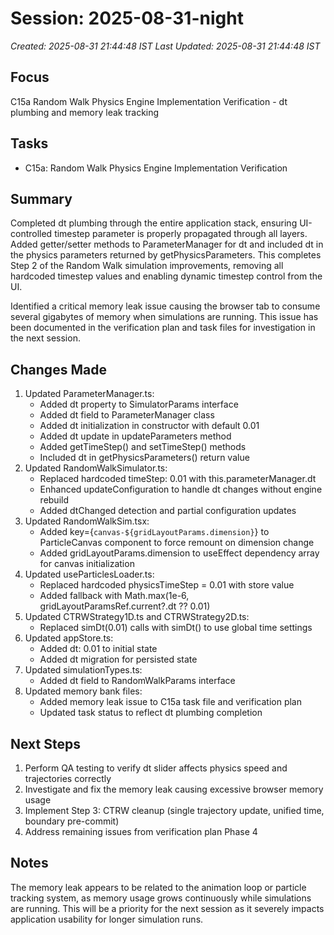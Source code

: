 # Session: 2025-08-31-night

*Created: 2025-08-31 21:44:48 IST*
*Last Updated: 2025-08-31 21:44:48 IST*

## Focus
C15a Random Walk Physics Engine Implementation Verification - dt plumbing and memory leak tracking

## Tasks
- C15a: Random Walk Physics Engine Implementation Verification

## Summary
Completed dt plumbing through the entire application stack, ensuring UI-controlled timestep parameter is properly propagated through all layers. Added getter/setter methods to ParameterManager for dt and included dt in the physics parameters returned by getPhysicsParameters. This completes Step 2 of the Random Walk simulation improvements, removing all hardcoded timestep values and enabling dynamic timestep control from the UI.

Identified a critical memory leak issue causing the browser tab to consume several gigabytes of memory when simulations are running. This issue has been documented in the verification plan and task files for investigation in the next session.

## Changes Made
1. Updated ParameterManager.ts:
   - Added dt property to SimulatorParams interface
   - Added dt field to ParameterManager class
   - Added dt initialization in constructor with default 0.01
   - Added dt update in updateParameters method
   - Added getTimeStep() and setTimeStep() methods
   - Included dt in getPhysicsParameters() return value
2. Updated RandomWalkSimulator.ts:
   - Replaced hardcoded timeStep: 0.01 with this.parameterManager.dt
   - Enhanced updateConfiguration to handle dt changes without engine rebuild
   - Added dtChanged detection and partial configuration updates
3. Updated RandomWalkSim.tsx:
   - Added key={`canvas-${gridLayoutParams.dimension}`} to ParticleCanvas component to force remount on dimension change
   - Added gridLayoutParams.dimension to useEffect dependency array for canvas initialization
4. Updated useParticlesLoader.ts:
   - Replaced hardcoded physicsTimeStep = 0.01 with store value
   - Added fallback with Math.max(1e-6, gridLayoutParamsRef.current?.dt ?? 0.01)
5. Updated CTRWStrategy1D.ts and CTRWStrategy2D.ts:
   - Replaced simDt(0.01) calls with simDt() to use global time settings
6. Updated appStore.ts:
   - Added dt: 0.01 to initial state
   - Added dt migration for persisted state
7. Updated simulationTypes.ts:
   - Added dt field to RandomWalkParams interface
8. Updated memory bank files:
   - Added memory leak issue to C15a task file and verification plan
   - Updated task status to reflect dt plumbing completion

## Next Steps
1. Perform QA testing to verify dt slider affects physics speed and trajectories correctly
2. Investigate and fix the memory leak causing excessive browser memory usage
3. Implement Step 3: CTRW cleanup (single trajectory update, unified time, boundary pre-commit)
4. Address remaining issues from verification plan Phase 4

## Notes
The memory leak appears to be related to the animation loop or particle tracking system, as memory usage grows continuously while simulations are running. This will be a priority for the next session as it severely impacts application usability for longer simulation runs.
